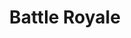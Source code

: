 ---
title: "Battle Royale"

year: 2000

director: "Kinji Fukasaku"

summary: "Japanese teenagers in school uniforms on an island killing each other"

comment: "An instant classic. Everything in this movie is just as awesome as you hope. Its the Mad Max of japanese school uniforms"

image: "https://media.giphy.com/media/ZjTDt3tzaen0k/giphy.gif"

imdb: "https://www.imdb.com/title/tt0266308/"

quotes:
  - "Well, my father was a doctor."
  - "My father was a chef."
  - "Hey, my father was a fisherman."
---